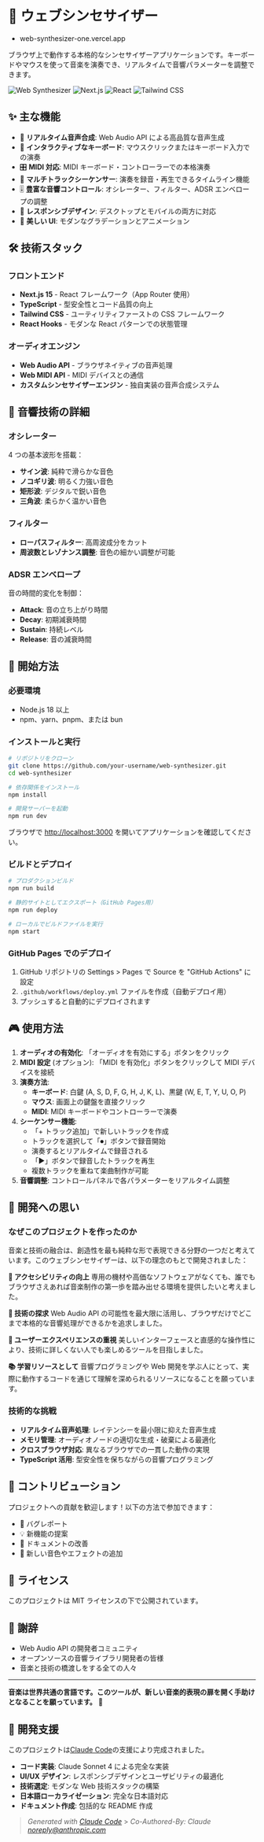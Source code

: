 # 🎹 ウェブシンセサイザー

- web-synthesizer-one.vercel.app

ブラウザ上で動作する本格的なシンセサイザーアプリケーションです。キーボードやマウスを使って音楽を演奏でき、リアルタイムで音響パラメーターを調整できます。

![Web Synthesizer](https://img.shields.io/badge/TypeScript-007ACC?style=for-the-badge&logo=typescript&logoColor=white)
![Next.js](https://img.shields.io/badge/Next.js-000000?style=for-the-badge&logo=next.js&logoColor=white)
![React](https://img.shields.io/badge/React-20232A?style=for-the-badge&logo=react&logoColor=61DAFB)
![Tailwind CSS](https://img.shields.io/badge/Tailwind_CSS-38B2AC?style=for-the-badge&logo=tailwind-css&logoColor=white)

## ✨ 主な機能

- 🎵 **リアルタイム音声合成**: Web Audio API による高品質な音声生成
- 🎹 **インタラクティブなキーボード**: マウスクリックまたはキーボード入力での演奏
- 🎛️ **MIDI 対応**: MIDI キーボード・コントローラーでの本格演奏
- 🎼 **マルチトラックシーケンサー**: 演奏を録音・再生できるタイムライン機能
- 🎚️ **豊富な音響コントロール**: オシレーター、フィルター、ADSR エンベロープの調整
- 📱 **レスポンシブデザイン**: デスクトップとモバイルの両方に対応
- 🎨 **美しい UI**: モダンなグラデーションとアニメーション

## 🛠️ 技術スタック

### フロントエンド

- **Next.js 15** - React フレームワーク（App Router 使用）
- **TypeScript** - 型安全性とコード品質の向上
- **Tailwind CSS** - ユーティリティファーストの CSS フレームワーク
- **React Hooks** - モダンな React パターンでの状態管理

### オーディオエンジン

- **Web Audio API** - ブラウザネイティブの音声処理
- **Web MIDI API** - MIDI デバイスとの通信
- **カスタムシンセサイザーエンジン** - 独自実装の音声合成システム

## 🎼 音響技術の詳細

### オシレーター

4 つの基本波形を搭載：

- **サイン波**: 純粋で滑らかな音色
- **ノコギリ波**: 明るく力強い音色
- **矩形波**: デジタルで鋭い音色
- **三角波**: 柔らかく温かい音色

### フィルター

- **ローパスフィルター**: 高周波成分をカット
- **周波数とレゾナンス調整**: 音色の細かい調整が可能

### ADSR エンベロープ

音の時間的変化を制御：

- **Attack**: 音の立ち上がり時間
- **Decay**: 初期減衰時間
- **Sustain**: 持続レベル
- **Release**: 音の減衰時間

## 🚀 開始方法

### 必要環境

- Node.js 18 以上
- npm、yarn、pnpm、または bun

### インストールと実行

```bash
# リポジトリをクローン
git clone https://github.com/your-username/web-synthesizer.git
cd web-synthesizer

# 依存関係をインストール
npm install

# 開発サーバーを起動
npm run dev
```

ブラウザで [http://localhost:3000](http://localhost:3000) を開いてアプリケーションを確認してください。

### ビルドとデプロイ

```bash
# プロダクションビルド
npm run build

# 静的サイトとしてエクスポート（GitHub Pages用）
npm run deploy

# ローカルでビルドファイルを実行
npm start
```

### GitHub Pages でのデプロイ

1. GitHub リポジトリの Settings > Pages で Source を "GitHub Actions" に設定
2. `.github/workflows/deploy.yml` ファイルを作成（自動デプロイ用）
3. プッシュすると自動的にデプロイされます

## 🎮 使用方法

1. **オーディオの有効化**: 「オーディオを有効にする」ボタンをクリック
2. **MIDI 設定** (オプション): 「MIDI を有効化」ボタンをクリックして MIDI デバイスを接続
3. **演奏方法**:
   - **キーボード**: 白鍵 (A, S, D, F, G, H, J, K, L)、黒鍵 (W, E, T, Y, U, O, P)
   - **マウス**: 画面上の鍵盤を直接クリック
   - **MIDI**: MIDI キーボードやコントローラーで演奏
4. **シーケンサー機能**:
   - 「+ トラック追加」で新しいトラックを作成
   - トラックを選択して「⏺」ボタンで録音開始
   - 演奏するとリアルタイムで録音される
   - 「▶️」ボタンで録音したトラックを再生
   - 複数トラックを重ねて楽曲制作が可能
5. **音響調整**: コントロールパネルで各パラメーターをリアルタイム調整

## 💭 開発への思い

### なぜこのプロジェクトを作ったのか

音楽と技術の融合は、創造性を最も純粋な形で表現できる分野の一つだと考えています。このウェブシンセサイザーは、以下の理念のもとで開発されました：

**🎯 アクセシビリティの向上**
専用の機材や高価なソフトウェアがなくても、誰でもブラウザさえあれば音楽制作の第一歩を踏み出せる環境を提供したいと考えました。

**🔧 技術の探求**
Web Audio API の可能性を最大限に活用し、ブラウザだけでどこまで本格的な音響処理ができるかを追求しました。

**🎨 ユーザーエクスペリエンスの重視**
美しいインターフェースと直感的な操作性により、技術に詳しくない人でも楽しめるツールを目指しました。

**📚 学習リソースとして**
音響プログラミングや Web 開発を学ぶ人にとって、実際に動作するコードを通じて理解を深められるリソースになることを願っています。

### 技術的な挑戦

- **リアルタイム音声処理**: レイテンシーを最小限に抑えた音声生成
- **メモリ管理**: オーディオノードの適切な生成・破棄による最適化
- **クロスブラウザ対応**: 異なるブラウザでの一貫した動作の実現
- **TypeScript 活用**: 型安全性を保ちながらの音響プログラミング

## 🤝 コントリビューション

プロジェクトへの貢献を歓迎します！以下の方法で参加できます：

- 🐛 バグレポート
- 💡 新機能の提案
- 📝 ドキュメントの改善
- 🎵 新しい音色やエフェクトの追加

## 📄 ライセンス

このプロジェクトは MIT ライセンスの下で公開されています。

## 🙏 謝辞

- Web Audio API の開発者コミュニティ
- オープンソースの音響ライブラリ開発者の皆様
- 音楽と技術の橋渡しをする全ての人々

---

**音楽は世界共通の言語です。このツールが、新しい音楽的表現の扉を開く手助けとなることを願っています。** 🎵

## 🤖 開発支援

このプロジェクトは[Claude Code](https://claude.ai/code)の支援により完成されました。

- **コード実装**: Claude Sonnet 4 による完全な実装
- **UI/UX デザイン**: レスポンシブデザインとユーザビリティの最適化
- **技術選定**: モダンな Web 技術スタックの構築
- **日本語ローカライゼーション**: 完全な日本語対応
- **ドキュメント作成**: 包括的な README 作成

> _Generated with [Claude Code](https://claude.ai/code)_ > _Co-Authored-By: Claude <noreply@anthropic.com>_
